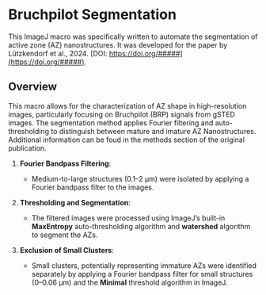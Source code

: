 # Bruchpilot Segmentation

This ImageJ macro was specifically written to automate the segmentation of active zone (AZ) nanostructures. It was developed for the paper by Lützkendorf et al., 2024. [DOI: https://doi.org/#####](https://doi.org/#####).

## Overview

This macro allows for the characterization of AZ shape in high-resolution images, particularly focusing on Bruchpilot (BRP) signals from gSTED images. The segmentation method applies Fourier filtering and auto-thresholding to distinguish between mature and imature AZ Nanostructures. Additional information can be foud in the methods section of the original publication.

1. **Fourier Bandpass Filtering**:
   - Medium-to-large structures (0.1–2 μm) were isolated by applying a Fourier bandpass filter to the images.
   
2. **Thresholding and Segmentation**:
   - The filtered images were processed using ImageJ’s built-in **MaxEntropy** auto-thresholding algorithm and **watershed** algorithm to segment the AZs.
   
3. **Exclusion of Small Clusters**:
   - Small clusters, potentially representing immature AZs were identified separately by applying a Fourier bandpass filter for small structures (0–0.06 μm) and the **Minimal** threshold algorithm in ImageJ.
